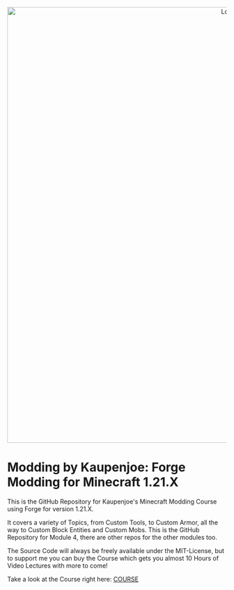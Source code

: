 <a href="https://courses.kaupenjoe.net/p/modding-by-kaupenjoe-forge-modding-for-minecraft-1-21-x" target="_blank">
<p align="center">
<img src="https://kaupenjoe.net/files/General/Minecraft/Modding/Course/forge-121x-course-image.jpg" alt="Logo" width="1000"/> 
</p></a>

# Modding by Kaupenjoe: Forge Modding for Minecraft 1.21.X
This is the GitHub Repository for Kaupenjoe's Minecraft Modding Course using Forge for version 1.21.X. 

It covers a variety of Topics, from Custom Tools, to Custom Armor, all the way to Custom Block Entities and Custom Mobs. This is the GitHub Repository for Module 4, there are other repos for the other modules too. 

The Source Code will always be freely available under the MIT-License, but to support me you can buy the Course which gets you almost 10 Hours of Video Lectures with more to come!

Take a look at the Course right here: <a href="https://courses.kaupenjoe.net/p/modding-by-kaupenjoe-forge-modding-for-minecraft-1-21-x" target="_blank">COURSE</a>
